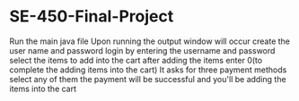 # SE-450-Final-Project
Run the main java file
Upon running the output window will occur
create the user name and password
login by entering the username and password
select the items to add into the cart
after adding the items enter 0(to complete the adding items into the cart)
It asks for three payment methods 
select any of them
the payment will be successful and you'll be adding the items into the cart
